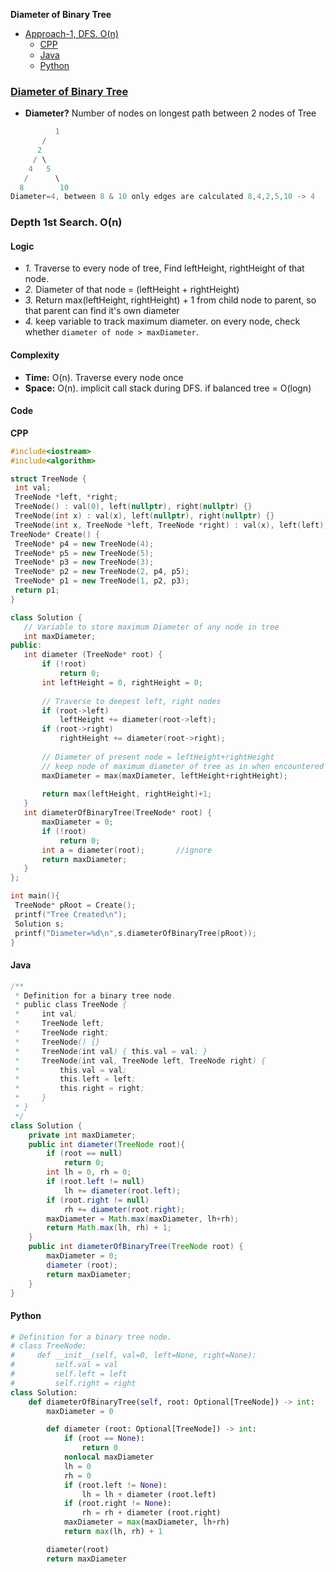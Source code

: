 **Diameter of Binary Tree**
- [Approach-1, DFS. O(n)](#a1)
  - [CPP](#c)
  - [Java](#j)
  - [Python](#p)

### [Diameter of Binary Tree](https://leetcode.com/problems/diameter-of-binary-tree/)
- **Diameter?**	Number of nodes on longest path between 2 nodes of Tree
```c
 	      1
       / 
      2
     / \
    4   5
   / 	  \
  8  	   10
Diameter=4, between 8 & 10 only edges are calculated 8,4,2,5,10 -> 4
```
 
 <a name=a1></a>
 ### Depth 1st Search. O(n)
 #### Logic
 - _1._ Traverse to every node of tree, Find leftHeight, rightHeight of that node.
 - _2._ Diameter of that node = (leftHeight + rightHeight)
 - _3._ Return max(leftHeight, rightHeight) + 1 from child node to parent, so that parent can find it's own diameter
 - _4._ keep variable to track maximum diameter. on every node, check whether `diameter of node > maxDiameter`.
 #### Complexity
 - **Time:** O(n). Traverse every node once
 - **Space:** O(n). implicit call stack during DFS. if balanced tree = O(logn)
 #### Code
 <a name=c></a>
 **CPP**
 ```cpp
#include<iostream>
#include<algorithm>

struct TreeNode {
  int val;
  TreeNode *left, *right;
  TreeNode() : val(0), left(nullptr), right(nullptr) {}
  TreeNode(int x) : val(x), left(nullptr), right(nullptr) {}
  TreeNode(int x, TreeNode *left, TreeNode *right) : val(x), left(left), right(right) {}};
TreeNode* Create() {
  TreeNode* p4 = new TreeNode(4);
  TreeNode* p5 = new TreeNode(5);
  TreeNode* p3 = new TreeNode(3);
  TreeNode* p2 = new TreeNode(2, p4, p5);
  TreeNode* p1 = new TreeNode(1, p2, p3);
  return p1;
}

class Solution {
    // Variable to store maximum Diameter of any node in tree
    int maxDiameter;
public:
    int diameter (TreeNode* root) {
        if (!root)
            return 0;
        int leftHeight = 0, rightHeight = 0;
        
        // Traverse to deepest left, right nodes
        if (root->left)
            leftHeight += diameter(root->left);
        if (root->right)
            rightHeight += diameter(root->right);
            
        // Diameter of present node = leftHeight+rightHeight
        // keep node of maximum diameter of tree as in when encountered
        maxDiameter = max(maxDiameter, leftHeight+rightHeight);
        
        return max(leftHeight, rightHeight)+1;
    }
    int diameterOfBinaryTree(TreeNode* root) {
        maxDiameter = 0;
        if (!root)
            return 0;
        int a = diameter(root);       //ignore
        return maxDiameter;
    }
};

int main(){
  TreeNode* pRoot = Create();
  printf("Tree Created\n");
  Solution s;
  printf("Diameter=%d\n",s.diameterOfBinaryTree(pRoot));
}
```
<a name=j></a>
#### Java
```java
/**
 * Definition for a binary tree node.
 * public class TreeNode {
 *     int val;
 *     TreeNode left;
 *     TreeNode right;
 *     TreeNode() {}
 *     TreeNode(int val) { this.val = val; }
 *     TreeNode(int val, TreeNode left, TreeNode right) {
 *         this.val = val;
 *         this.left = left;
 *         this.right = right;
 *     }
 * }
 */
class Solution {
    private int maxDiameter;
    public int diameter(TreeNode root){
        if (root == null)
            return 0;
        int lh = 0, rh = 0;
        if (root.left != null)
            lh += diameter(root.left);
        if (root.right != null)
            rh += diameter(root.right);
        maxDiameter = Math.max(maxDiameter, lh+rh);
        return Math.max(lh, rh) + 1;
    }
    public int diameterOfBinaryTree(TreeNode root) {
        maxDiameter = 0;
        diameter (root);
        return maxDiameter;
    }
}
```
<a name=p></a>
#### Python
```py
# Definition for a binary tree node.
# class TreeNode:
#     def __init__(self, val=0, left=None, right=None):
#         self.val = val
#         self.left = left
#         self.right = right
class Solution:
    def diameterOfBinaryTree(self, root: Optional[TreeNode]) -> int:
        maxDiameter = 0

        def diameter (root: Optional[TreeNode]) -> int:
            if (root == None):
                return 0
            nonlocal maxDiameter
            lh = 0
            rh = 0
            if (root.left != None):
                lh = lh + diameter (root.left)
            if (root.right != None):
                rh = rh + diameter (root.right)
            maxDiameter = max(maxDiameter, lh+rh)
            return max(lh, rh) + 1

        diameter(root)
        return maxDiameter
```
